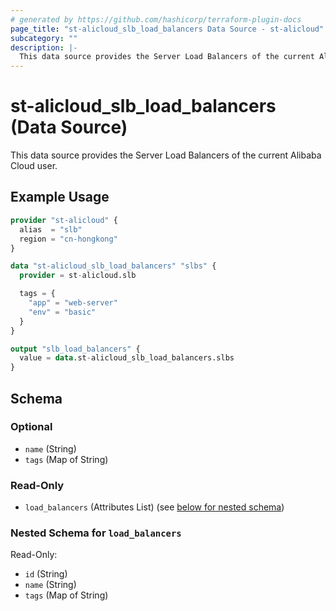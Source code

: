 ```yaml
---
# generated by https://github.com/hashicorp/terraform-plugin-docs
page_title: "st-alicloud_slb_load_balancers Data Source - st-alicloud"
subcategory: ""
description: |-
  This data source provides the Server Load Balancers of the current Alibaba Cloud user.
---
```


# st-alicloud_slb_load_balancers (Data Source)

This data source provides the Server Load Balancers of the current Alibaba Cloud user.

## Example Usage

```terraform
provider "st-alicloud" {
  alias  = "slb"
  region = "cn-hongkong"
}

data "st-alicloud_slb_load_balancers" "slbs" {
  provider = st-alicloud.slb

  tags = {
    "app" = "web-server"
    "env" = "basic"
  }
}

output "slb_load_balancers" {
  value = data.st-alicloud_slb_load_balancers.slbs
}
```

<!-- schema generated by tfplugindocs -->
## Schema

### Optional

- `name` (String)
- `tags` (Map of String)

### Read-Only

- `load_balancers` (Attributes List) (see [below for nested schema](#nestedatt--load_balancers))

<a id="nestedatt--load_balancers"></a>
### Nested Schema for `load_balancers`

Read-Only:

- `id` (String)
- `name` (String)
- `tags` (Map of String)


